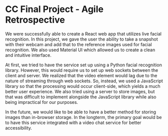 # CC Final Project - Agile Retrospective

We were successfully able to create a React web app that utilizes live facial recognition. In this 
project, we gave the user the ability to take a snapshot with their webcam and add that to the
reference images used for facial recognition. We also used Material UI which allowed us to create a
clean and intuitive interface.

At first, we tried to have the service set up using a Python facial recognition library. However, this
would require us to set up web sockets between the client and server. We realized that the video
element would lag due to the nature of streaming through web sockets. So, instead, we used a JavaScript
library so that the processing would occur client-side, which yields a much better user experience. We
also tried using a server to store images, but that was difficult to implement alongside the JavaScript
library while also being impractical for our purposes.

In the future, we would like to be able to have a better method for storing images than in-browser
storage. In the longterm, the primary goal would be to have this service integrated with a video
chat service for better accessibility.